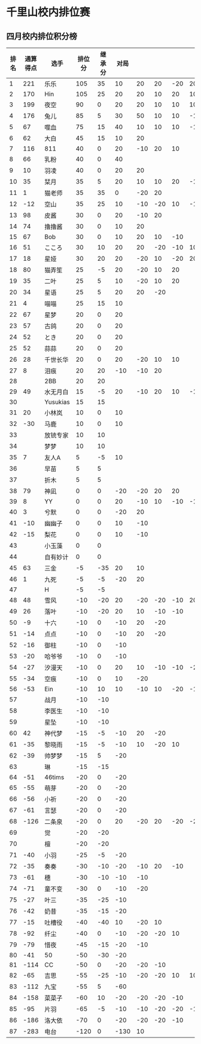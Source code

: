 # 千里山校内排位赛

## 四月校内排位积分榜

| 排名 | 通算得点   | 选手             | 排位分 | 继承分     | 对局  |    |    |    |    |    |    |    |    |    |    |
| ---- | ---------- | ---------------- | ------ | ---------- | -------- |-------- |-------- |-------- |-------- |-------- |-------- |-------- |-------- |-------- |-------- |
1|221|乐乐|105|35|10|20|20|-20|20|20|-20|20|||||||||||||||||||||||||||||
2|170|Hin|105|25|20|20|10|20|10||||||||||||||||||||||||||||||||
3|199|夜空|90|0|20|20|10|10|10|20|-20|20|||||||||||||||||||||||||||||
4|176|兔儿|85|5|30|50|10|10|-10|-10|||||||||||||||||||||||||||||||
5|67|噬血|75|15|40|10|10|10|-10||||||||||||||||||||||||||||||||
6|62|大白|45|15|10|20|||||||||||||||||||||||||||||||||||
7|116|811|40|0|20|-10|20|10|||||||||||||||||||||||||||||||||
8|66|乳粉|40|0|40||||||||||||||||||||||||||||||||||||
9|10|羽凌|40|0|20|20|||||||||||||||||||||||||||||||||||
10|35|栞月|35|5|20|10|10|20|-10|-10|-20|10|||||||||||||||||||||||||||||
11|1|猫老师|35|35|0|-20|20||||||||||||||||||||||||||||||||||
12|-12|空山|35|25|10|-10|-20|10|-10|20|10||||||||||||||||||||||||||||||
13|98|皮酱|30|0|20|-10|20||||||||||||||||||||||||||||||||||
14|74|撸撸酱|30|0|10|20|||||||||||||||||||||||||||||||||||
15|67|Bob|30|0|10|20|10|-10|||||||||||||||||||||||||||||||||
16|51|こころ|30|10|20|20|-20|-10|10||||||||||||||||||||||||||||||||
17|18|星娅|30|20|20|-20|10|-20|20||||||||||||||||||||||||||||||||
18|80|猫弄笙|25|-5|20|-20|10|20|||||||||||||||||||||||||||||||||
19|35|二叶|25|5|10|-20|10|20|||||||||||||||||||||||||||||||||
20|34|星语|25|5|20|20|-20||||||||||||||||||||||||||||||||||
21|4|喵喵|25|15|10||||||||||||||||||||||||||||||||||||
22|67|星梦|20|0|20||||||||||||||||||||||||||||||||||||
23|57|古鸽|20|0|20||||||||||||||||||||||||||||||||||||
24|52|とき|20|0|20||||||||||||||||||||||||||||||||||||
25|52|蒜蒜|20|0|20||||||||||||||||||||||||||||||||||||
26|28|千世长华|20|0|20|-20|10|10|||||||||||||||||||||||||||||||||
27|8|泪痕|20|20|-10|-10|20||||||||||||||||||||||||||||||||||
28||2BB|20|20|||||||||||||||||||||||||||||||||||||
29|49|水无月白|15|-5|20|-10|20|10|-10|-10|10|-10|||||||||||||||||||||||||||||
30||Yusukias|15|15|||||||||||||||||||||||||||||||||||||
31|20|小林岚|10|0|10||||||||||||||||||||||||||||||||||||
32|-30|马鹿|10|0|10||||||||||||||||||||||||||||||||||||
33||放铳专家|10|10|||||||||||||||||||||||||||||||||||||
34||梦梦|10|10|||||||||||||||||||||||||||||||||||||
35|7|友人A|5|-5|10||||||||||||||||||||||||||||||||||||
36||早苗|5|5|||||||||||||||||||||||||||||||||||||
37||折木|5|5|||||||||||||||||||||||||||||||||||||
38|79|神凪|0|0|-20|-20|20|20|||||||||||||||||||||||||||||||||
39|8|YY|0|0|20|-10|10|-10|-10||||||||||||||||||||||||||||||||
40|3|兮默|0|0|-20|20|||||||||||||||||||||||||||||||||||
41|-10|幽幽子|0|0|10|-10|||||||||||||||||||||||||||||||||||
42|-15|梨花|0|0|10|-10|||||||||||||||||||||||||||||||||||
43||小玉藻|0|0|||||||||||||||||||||||||||||||||||||
44||自有妙计|0|0|||||||||||||||||||||||||||||||||||||
45|63|三金|-5|-35|20|10|||||||||||||||||||||||||||||||||||
46|1|九死|-5|-5|-20|20|||||||||||||||||||||||||||||||||||
47||H|-5|-5|||||||||||||||||||||||||||||||||||||
48|48|雪风|-10|-20|20|-20|-20|-10|20|20|||||||||||||||||||||||||||||||
49|26|落叶|-10|-20|20|10|-10|-10|||||||||||||||||||||||||||||||||
50|-9|十六|-10|0|-10|20|-20||||||||||||||||||||||||||||||||||
51|-14|点点|-10|0|-10|20|-20||||||||||||||||||||||||||||||||||
52|-16|御柱|-10|0|-10||||||||||||||||||||||||||||||||||||
53|-20|哈爷爷|-10|0|-10||||||||||||||||||||||||||||||||||||
54|-27|汐漫天|-10|0|20|10|-10|-10|-20||||||||||||||||||||||||||||||||
55|-34|空痕|-10|0|10|-20|||||||||||||||||||||||||||||||||||
56|-53|Ein|-10|10|10|-10|10|-20|-10||||||||||||||||||||||||||||||||
57||战月|-10|-10|||||||||||||||||||||||||||||||||||||
58||李医生|-10|-10|||||||||||||||||||||||||||||||||||||
59||星坠|-10|-10|||||||||||||||||||||||||||||||||||||
60|42|神代梦|-15|-5|-10|20|-20||||||||||||||||||||||||||||||||||
61|-35|黎晓雨|-15|-5|-10|10|-20|10|||||||||||||||||||||||||||||||||
62|-39|帅梦梦|-15|5|-20||||||||||||||||||||||||||||||||||||
63||琳|-15|-15|||||||||||||||||||||||||||||||||||||
64|-51|46tims|-20|0|-20||||||||||||||||||||||||||||||||||||
65|-55|萌芽|-20|0|-20||||||||||||||||||||||||||||||||||||
66|-56|小祈|-20|0|-20||||||||||||||||||||||||||||||||||||
67|-61|言瑟|-20|0|-20||||||||||||||||||||||||||||||||||||
68|-126|二条泉|-20|0|20|-20|20|-20|-20||||||||||||||||||||||||||||||||
69||觉|-20|-20|||||||||||||||||||||||||||||||||||||
70||檀|-20|-20|||||||||||||||||||||||||||||||||||||
71|-40|小羽|-25|-5|-20||||||||||||||||||||||||||||||||||||
72|-35|奏奏|-30|-10|-20|-10|20|-10|||||||||||||||||||||||||||||||||
73|-61|穗|-30|-10|-10|-10|||||||||||||||||||||||||||||||||||
74|-71|童不变|-30|0|-10|-20|||||||||||||||||||||||||||||||||||
75|-27|叶三|-35|-25|-10||||||||||||||||||||||||||||||||||||
76|-42|奶昔|-35|-15|-20||||||||||||||||||||||||||||||||||||
77|-15|吐槽役|-40|-40|10|-20|10||||||||||||||||||||||||||||||||||
78|-92|纤尘|-40|0|-10|-20|-20|10|||||||||||||||||||||||||||||||||
79|-79|惜夜|-45|-15|-20|-10|||||||||||||||||||||||||||||||||||
80|-41|50|-50|-30|-20||||||||||||||||||||||||||||||||||||
81|-114|CC|-50|0|-20|-20|-10||||||||||||||||||||||||||||||||||
82|-65|吉思|-55|-25|-10|-20|-20|10|10||||||||||||||||||||||||||||||||
83|-112|九宝|-55|5|-60||||||||||||||||||||||||||||||||||||
84|-158|菜菜子|-60|10|-20|-20|-20|-10|||||||||||||||||||||||||||||||||
85|-95|片羽|-65|-5|-10|-10|-20|-20|-10|-10|20||||||||||||||||||||||||||||||
86|-186|洛大依|-70|0|-20|-20|-20|-10|||||||||||||||||||||||||||||||||
87|-283|电台|-120|0|-130|10|||||||||||||||||||||||||||||||||||
